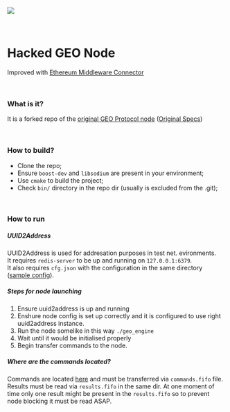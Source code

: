 ![](https://docs.google.com/drawings/d/e/2PACX-1vRJbTkJCCEdri8snzD7AUqWF7nGh7F8ymJsr37Ddnem9CEB1KSEM9QIS4K4ELhbRtR8ZLa4pdj9PK05/pub?w=1089&h=362)
</br>
</br>
</br>

# Hacked GEO Node 
Improved with [Ethereum Middleware Connector](https://github.com/HaySayCheese/EthSC_GEO_ETHBerlin)

</br>

### What is it?
It is a forked repo of the [original GEO Protocol node](https://github.com/GEO-Protocol/GEO-network-client) 
([Original Specs](https://github.com/GEO-Protocol/specs-protocol))

</br>

### How to build?
* Clone the repo;
* Ensure `boost-dev` and `libsodium` are present in your environment;
* Use `cmake` to build the project;
* Check `bin/` directory in the repo dir (usually is excluded from the .git); 

</br>

### How to run

##### UUID2Address
UUID2Address is used for addresation purposes in test net. evironments.  
It requires `redis-server` to be up and running on `127.0.0.1:6379`.  
It also requires `cfg.json` with the configuration in the same directory ([sample config](https://github.com/HaySayCheese/EthGEOProtoHack_ethberlin/blob/hackaton/uuid2address.cfg.example)).

##### Steps for node launching
1. Ensure uuid2address is up and running
2. Enshure node config is set up correctly and it is configured to use right uuid2address instance.
3. Run the node somelike in this way `./geo_engine`
4. Wait until it would be initialised properly
5. Begin transfer commands to the node.


##### Where are the commands located?
Commands are located [here](https://github.com/HaySayCheese/EthGEOProtoHack_ethberlin/tree/hackaton/src/core/interface/commands_interface/commands) and must be transferred via `commands.fifo` file. Results must be read via `results.fifo` in the same dir. At one moment of time only one result might be present in the `results.fifo` so to prevent node blocking it must be read ASAP.
